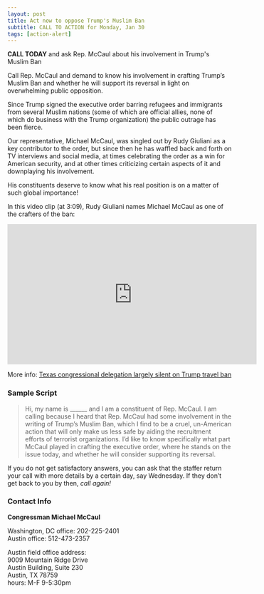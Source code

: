 ```yaml
---
layout: post
title: Act now to oppose Trump's Muslim Ban
subtitle: CALL TO ACTION for Monday, Jan 30
tags: [action-alert]
---
```


**CALL TODAY** and ask Rep. McCaul about his involvement in Trump's Muslim Ban

Call Rep. McCaul and demand to know his involvement in crafting
Trump’s Muslim Ban and whether he will support its reversal in light
on overwhelming public opposition.

Since Trump signed the executive order barring refugees and immigrants
from several Muslim nations (some of which are official allies, none
of which do business with the Trump organization) the public outrage
has been fierce.

Our representative, Michael McCaul, was singled out by Rudy Giuliani as
a key contributor to the order, but since then he has waffled back and
forth on TV interviews and social media, at times celebrating the order
as a win for American security, and at other times criticizing certain
aspects of it and downplaying his involvement.

His constituents deserve to know what his real position is on a matter
of such global importance!

In this video clip (at 3:09), Rudy Giuliani names Michael McCaul as
one of the crafters of the ban:

<iframe width="560" height="315" src="https://www.youtube.com/embed/aGOwEOTYfuE?start=3m9s" frameborder="0" allowfullscreen></iframe>

More info: [Texas congressional delegation largely silent on Trump travel ban](https://www.texastribune.org/2017/01/29/texas-congressional-support-trump-refugee-ban-fall/)


### Sample Script

> Hi, my name is ______ and I am a constituent of Rep. McCaul. I am calling because I heard that Rep. McCaul had some involvement in the writing of Trump’s Muslim Ban, which I find to be a cruel, un-American action that will only make us less safe by aiding the recruitment efforts of terrorist organizations. I’d like to know specifically what part McCaul played in crafting the executive order, where he stands on the issue today, and whether he will consider supporting its reversal.

If you do not get satisfactory answers, you can ask that the staffer return your call with more details by a certain day, say Wednesday. If they don’t get back to you by then, *call again!*



### Contact Info

**Congressman Michael McCaul**

Washington, DC office: 202-225-2401<br />
Austin office: 512-473-2357<br />

Austin field office address:<br />
9009 Mountain Ridge Drive<br />
Austin Building, Suite 230<br />
Austin, TX 78759<br />
hours: M-F 9-5:30pm<br />

